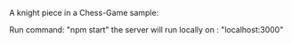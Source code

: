 A knight piece in a Chess-Game sample:

Run command: "npm start"
the server will run locally on : "localhost:3000"

